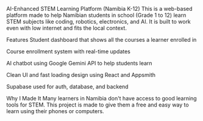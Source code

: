 AI-Enhanced STEM Learning Platform (Namibia K-12)
This is a web-based platform made to help Namibian students in school (Grade 1 to 12) learn STEM subjects like coding, robotics, electronics, and AI. It is built to work even with low internet and fits the local context.

Features
Student dashboard that shows all the courses a learner enrolled in

Course enrollment system with real-time updates

AI chatbot using Google Gemini API to help students learn

Clean UI and fast loading design using React and Appsmith

Supabase used for auth, database, and backend

Why I Made It
Many learners in Namibia don't have access to good learning tools for STEM. This project is made to give them a free and easy way to learn using their phones or computers.

